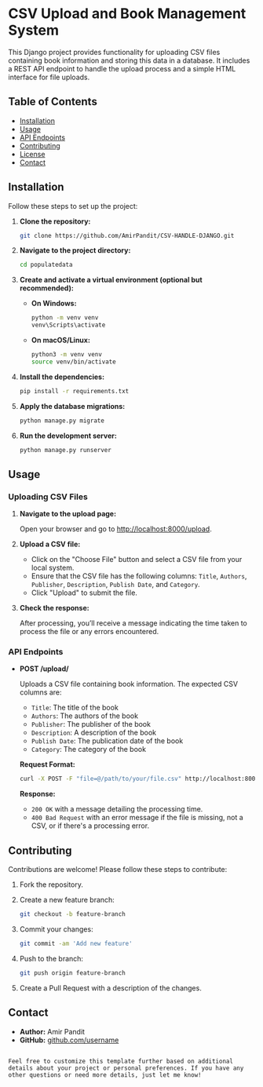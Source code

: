 # CSV Upload and Book Management System

This Django project provides functionality for uploading CSV files containing book information and storing this data in a database. It includes a REST API endpoint to handle the upload process and a simple HTML interface for file uploads.

## Table of Contents

- [Installation](#installation)
- [Usage](#usage)
- [API Endpoints](#api-endpoints)
- [Contributing](#contributing)
- [License](#license)
- [Contact](#contact)

## Installation

Follow these steps to set up the project:

1. **Clone the repository:**

   ```bash
   git clone https://github.com/AmirPandit/CSV-HANDLE-DJANGO.git
   ```

2. **Navigate to the project directory:**

   ```bash
   cd populatedata
   ```

3. **Create and activate a virtual environment (optional but recommended):**

   - **On Windows:**

     ```bash
     python -m venv venv
     venv\Scripts\activate
     ```

   - **On macOS/Linux:**

     ```bash
     python3 -m venv venv
     source venv/bin/activate
     ```

4. **Install the dependencies:**

   ```bash
   pip install -r requirements.txt
   ```

5. **Apply the database migrations:**

   ```bash
   python manage.py migrate
   ```

6. **Run the development server:**

   ```bash
   python manage.py runserver
   ```

## Usage

### Uploading CSV Files

1. **Navigate to the upload page:**

   Open your browser and go to [http://localhost:8000/upload](http://localhost:8000/upload).

2. **Upload a CSV file:**

   - Click on the "Choose File" button and select a CSV file from your local system.
   - Ensure that the CSV file has the following columns: `Title`, `Authors`, `Publisher`, `Description`, `Publish Date`, and `Category`.
   - Click "Upload" to submit the file.

3. **Check the response:**

   After processing, you’ll receive a message indicating the time taken to process the file or any errors encountered.

### API Endpoints

- **POST /upload/**

  Uploads a CSV file containing book information. The expected CSV columns are:
  
  - `Title`: The title of the book
  - `Authors`: The authors of the book
  - `Publisher`: The publisher of the book
  - `Description`: A description of the book
  - `Publish Date`: The publication date of the book
  - `Category`: The category of the book

  **Request Format:**

  ```bash
  curl -X POST -F "file=@/path/to/your/file.csv" http://localhost:8000/upload/
  ```

  **Response:**

  - `200 OK` with a message detailing the processing time.
  - `400 Bad Request` with an error message if the file is missing, not a CSV, or if there's a processing error.

## Contributing

Contributions are welcome! Please follow these steps to contribute:

1. Fork the repository.
2. Create a new feature branch:

   ```bash
   git checkout -b feature-branch
   ```

3. Commit your changes:

   ```bash
   git commit -am 'Add new feature'
   ```

4. Push to the branch:

   ```bash
   git push origin feature-branch
   ```

5. Create a Pull Request with a description of the changes.

## Contact

- **Author:** Amir Pandit
- **GitHub:** [github.com/username](https://github.com/AmirPandit)
```

Feel free to customize this template further based on additional details about your project or personal preferences. If you have any other questions or need more details, just let me know!
